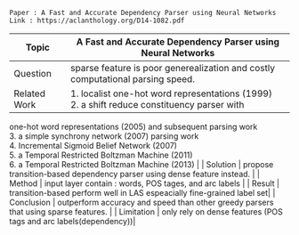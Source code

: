 ```
Paper : A Fast and Accurate Dependency Parser using Neural Networks
Link : https://aclanthology.org/D14-1082.pdf
```

| Topic        | A Fast and Accurate Dependency Parser using Neural Networks |
|--------------|--------------------------------------------------------------------------------------------------------|
| Question     | sparse feature is poor generealization and costly computational parsing speed.|
| Related Work |  1. localist one-hot word representations (1999)<br /> 2. a shift reduce constituency parser with
one-hot word representations (2005) and subsequent
parsing work <br /> 3. a simple synchrony network (2007)
parsing work <br /> 4. Incremental Sigmoid Belief Network (2007) <br />5. a Temporal Restricted
Boltzman Machine (2011) <br /> 6. a Temporal Restricted
Boltzman Machine (2013) |
| Solution     | propose transition-based dependency parser using dense feature instead. |
| Method       | input layer contain : words, POS tages, and arc labels |
| Result       | transition-based perform well in LAS espeacially fine-grained label set|
| Conclusion   |  outperform accuracy and speed than other greedy parsers that using sparse features. |
| Limitation   |  only rely on dense features (POS tags and arc labels(dependency))|